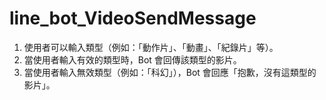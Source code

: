 # line_bot_VideoSendMessage
1. 使用者可以輸入類型（例如：「動作片」、「動畫」、「紀錄片」等）。
2. 當使用者輸入有效的類型時，Bot 會回傳該類型的影片。
3. 當使用者輸入無效類型（例如：「科幻」），Bot 會回應「抱歉，沒有這類型的影片」。
